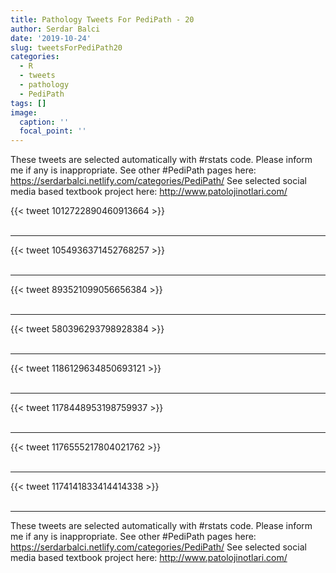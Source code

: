 ```yaml
---
title: Pathology Tweets For PediPath - 20
author: Serdar Balci
date: '2019-10-24'
slug: tweetsForPediPath20
categories:
  - R
  - tweets
  - pathology
  - PediPath
tags: []
image:
  caption: ''
  focal_point: ''
---
```



These tweets are selected automatically with #rstats code. Please inform me if any is inappropriate.
See other #PediPath pages here: https://serdarbalci.netlify.com/categories/PediPath/ 
See selected social media based textbook project here: http://www.patolojinotlari.com/

{{< tweet 1012722890460913664 >}}
<br>
<br>
<hr>
{{< tweet 1054936371452768257 >}}
<br>
<br>
<hr>
{{< tweet 893521099056656384 >}}
<br>
<br>
<hr>
{{< tweet 580396293798928384 >}}
<br>
<br>
<hr>
{{< tweet 1186129634850693121 >}}
<br>
<br>
<hr>
{{< tweet 1178448953198759937 >}}
<br>
<br>
<hr>
{{< tweet 1176555217804021762 >}}
<br>
<br>
<hr>
{{< tweet 1174141833414414338 >}}
<br>
<br>
<hr>


These tweets are selected automatically with #rstats code. Please inform me if any is inappropriate.
See other #PediPath pages here: https://serdarbalci.netlify.com/categories/PediPath/ 
See selected social media based textbook project here: http://www.patolojinotlari.com/
